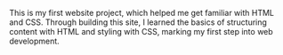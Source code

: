 This is my first website project, which helped me get familiar with HTML and CSS. Through building this site, I learned the basics of structuring content with HTML and styling with CSS, marking my first step into web development.

